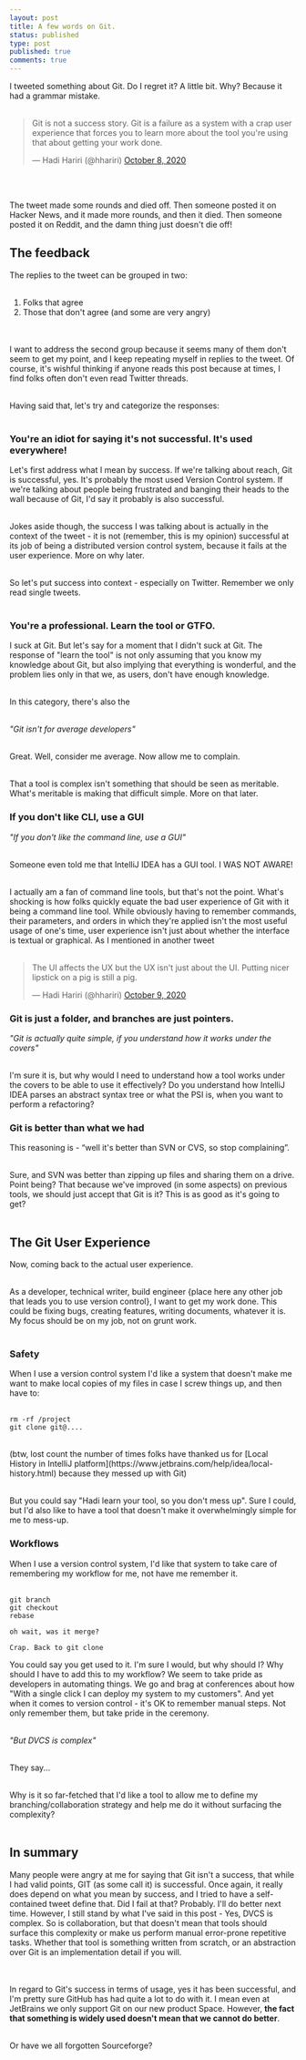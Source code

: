 ```yaml
---
layout: post
title: A few words on Git.
status: published
type: post
published: true
comments: true
---
```


I tweeted something about Git. Do I regret it? A little bit. Why? Because it had a grammar mistake.
<br/>
<br/>


<blockquote class="twitter-tweet"><p lang="en" dir="ltr">Git is not a success story. Git is a failure as a system with a crap user experience that forces you to learn more about the tool you&#39;re using that about getting your work done.</p>&mdash; Hadi Hariri (@hhariri) <a href="https://twitter.com/hhariri/status/1314178925610885120?ref_src=twsrc%5Etfw">October 8, 2020</a></blockquote> <script async src="https://platform.twitter.com/widgets.js" charset="utf-8"></script>
<br/>
<br/>


The tweet made some rounds and died off. Then someone posted it on Hacker News, and it made more rounds, and then it died.
Then someone posted it on Reddit, and the damn thing just doesn't die off!

## The feedback

The replies to the tweet can be grouped in two:
<br/>
<br/>


1. Folks that agree
2. Those that don't agree (and some are very angry)


<br/>
<br/>
I want to address the second group because it seems many of them don't seem to get my point, and I keep
repeating myself in replies to the tweet. Of course, it's wishful thinking if anyone reads this post because at times,
I find folks often don't even read Twitter threads.
<br/>
<br/>


Having said that, let's try and categorize the responses:
<br/>
<br/>

### You're an idiot for saying it's not successful. It's used everywhere!

Let's first address what I mean by success. If we're talking about reach, Git is successful, yes. It's
probably the most used Version Control system. If we're talking about people being frustrated and banging their
heads to the wall because of Git, I'd say it probably is also successful.
<br/>
<br/>


Jokes aside though, the success I was talking about is actually in the context of the tweet - it is not (remember, this is my opinion)
successful at its job of being a distributed version control system, because it fails at the user experience. More on why later.
<br/>
<br/>


So let's put success into context - especially on Twitter. Remember we only read single tweets.
<br/>
<br/>

### You're a professional. Learn the tool or GTFO.

I suck at Git. But let's say for a moment that I didn't suck at Git. The response of "learn the tool" is not only
assuming that you know my knowledge about Git, but also implying that everything is wonderful, and the problem lies only
in that we, as users, don't have enough knowledge.
<br/>
<br/>


In this category, there's also the
<br/>
<br/>

*"Git isn't for average developers"*
<br/>
<br/>


Great. Well, consider me average. Now allow me to complain.
<br/>
<br/>

That a tool is complex isn't something that should be seen as meritable. What's meritable is making that difficult simple. More on that later.

### If you don't like CLI, use a GUI

*"If you don't like the command line, use a GUI"*
<br/>
<br/>


Someone even told me that IntelliJ IDEA has a GUI tool. I WAS NOT AWARE!
<br/>
<br/>


I actually am a fan of command line tools, but that's not the point. What's shocking is how folks quickly
equate the bad user experience of Git with it being a command line tool. While obviously having to remember
commands, their parameters, and orders in which they're applied isn't the most useful usage of one's time,
user experience isn't just about whether the interface is textual or graphical. As I mentioned in another
tweet
<br/>
<br/>

<blockquote class="twitter-tweet"><p lang="en" dir="ltr">The UI affects the UX but the UX isn&#39;t just about the UI. Putting nicer lipstick on a pig is still a pig.</p>&mdash; Hadi Hariri (@hhariri) <a href="https://twitter.com/hhariri/status/1314523004655874048?ref_src=twsrc%5Etfw">October 9, 2020</a></blockquote> <script async src="https://platform.twitter.com/widgets.js" charset="utf-8"></script>

### Git is just a folder, and branches are just pointers.

*"Git is actually quite simple, if you understand how it works under the covers"*
<br/>
<br/>


I'm sure it is, but why would I need to understand how a tool works under the covers to be able to use it effectively? Do you understand
how IntelliJ IDEA parses an abstract syntax tree or what the PSI is, when you want to perform a refactoring?

### Git is better than what we had

This reasoning is - “well it's better than SVN or CVS, so stop complaining”.
<br/>
<br/>


Sure, and SVN was better than zipping up files and sharing them on a drive. Point being? That because
we've improved (in some aspects) on previous tools, we should just accept that Git is it? This is as good as it's going to
get?
<br/>
<br/>

## The Git User Experience

Now, coming back to the actual user experience.
<br/>
<br/>


As a developer, technical writer, build engineer {place here any other job that leads you to use version control}, I want to
get my work done. This could be fixing bugs, creating features, writing documents, whatever it is. My focus should be on my job, not on grunt work.
<br/>
<br/>

### Safety

When I use a version control system I'd like a system that doesn't make me want to make local copies of my files in case I screw things up, and then have to:
<br/>
<br/>


```
rm -rf /project
git clone git@....
```

<br/>
(btw, lost count the number of times folks have thanked us for [Local History in IntelliJ platform](https://www.jetbrains.com/help/idea/local-history.html) because they messed up with Git)
<br/>
<br/>


But you could say "Hadi learn your tool, so you don't mess up". Sure I could, but I'd also like to have a tool that doesn't make it
overwhelmingly simple for me to mess-up.

### Workflows

When I use a version control system, I'd like that system to take care of remembering my workflow for me, not have me remember it.
<br/>
<br/>


```
git branch
git checkout
rebase

oh wait, was it merge?

Crap. Back to git clone
```

You could say you get used to it. I'm sure I would, but why should I? Why should I have to add this to my workflow? We seem to
take pride as developers in automating things. We go and brag at conferences about how "With a single click I can deploy my system to my customers". And yet
when it comes to version control - it's OK to remember manual steps. Not only remember them, but take pride in the ceremony.
<br/>
<br/>


*"But DVCS is complex"*
<br/>
<br/>


They say...
<br/>
<br/>


Why is it so far-fetched that I'd like a tool to allow me to define my branching/collaboration strategy and help me do it without surfacing the complexity?
<br/>
<br/>


## In summary

Many people were angry at me for saying that Git isn't a success, that while I had valid points, GIT (as some call it) is successful. Once again,
it really does depend on what you mean by success, and I tried to have a self-contained tweet define that. Did I fail at that? Probably. I'll do better
next time. However, I still stand by what I've said in this post - Yes, DVCS is complex. So is collaboration, but that doesn't mean that
tools should surface this complexity or make us perform manual error-prone repetitive tasks. Whether that tool is something written from scratch, or an abstraction
over Git is an implementation detail if you will.  
<br/>
<br/>


In regard to Git's success in terms of usage, yes it has been successful, and I'm pretty sure GitHub has had quite a lot to do with it. I mean even
at JetBrains we only support Git on our new product Space. However, **the fact that something is widely used doesn't mean that we cannot do better**.
<br/>
<br/>


Or have we all forgotten Sourceforge?






